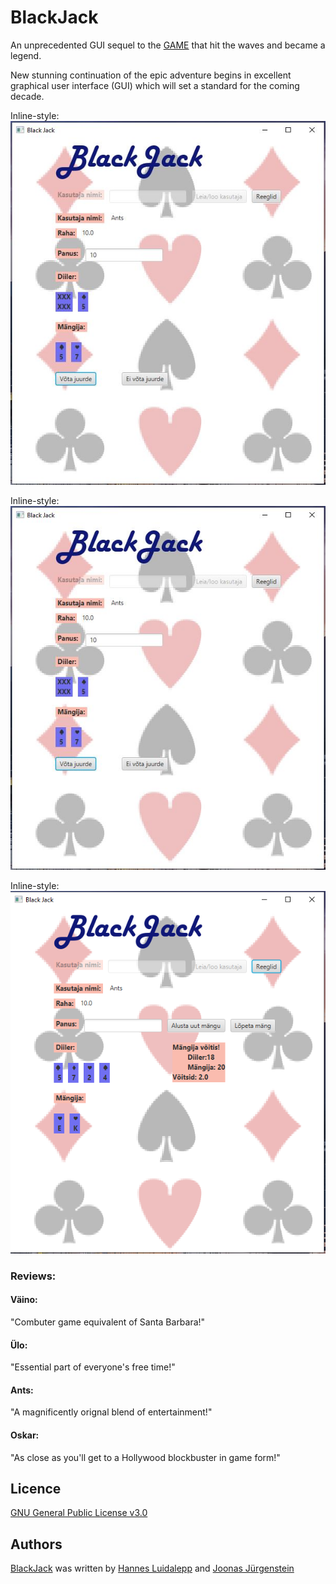 # BlackJack

An unprecedented GUI sequel to the [GAME](https://github.com/luidale/commandLineBlackJack) that hit the waves and became a legend.

New stunning  continuation of the epic adventure begins in excellent graphical user interface (GUI) which will set a standard for the coming decade. 

Inline-style: 
![alt text](https://github.com/luidale/BlackJack/raw/master/figures/fig2.JPG "Pilt 1")

Inline-style: 
![alt text](https://github.com/luidale/BlackJack/raw/master/figures/fig2.JPG "Pilt 2")

Inline-style: 
![alt text](https://github.com/luidale/BlackJack/raw/master/figures/fig3.PNG "Pilt 3")


### Reviews:

#### Väino:
"Combuter game equivalent of Santa Barbara!"

#### Ülo:
"Essential part of everyone's free time!"

#### Ants:
"A magnificently orignal blend of entertainment!"

#### Oskar:
"As close as you'll get to a Hollywood blockbuster in game form!"




Licence
-------
[GNU General Public License v3.0 ](https://github.com/luidale/BlackJack/blob/master/LICENSE)

Authors
-------
[BlackJack](https://github.com/luidale/BlackJack) was written by [Hannes Luidalepp](luidale@gmail.com) and [Joonas Jürgenstein]()

